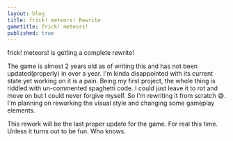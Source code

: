 ```yaml
---
layout: blog
title: frick! meteors! Rewrite
gametitle: frick! meteors!
published: true
---
```

frick! meteors! is getting a complete rewrite!

The game is almost 2 years old as of writing this and has not been updated(properly) in over a year. I'm kinda disappointed with its current state yet working on it is a pain. Being my first project, the whole thing is riddled with un-commented spaghetti code. I could just leave it to rot and move on but I could never forgive myself. So I'm rewriting it from scratch 😅. I'm planning on reworking the visual style and changing some gameplay elements. 

This rework will be the last proper update for the game. For real this time. Unless it turns out to be fun. Who knows.
